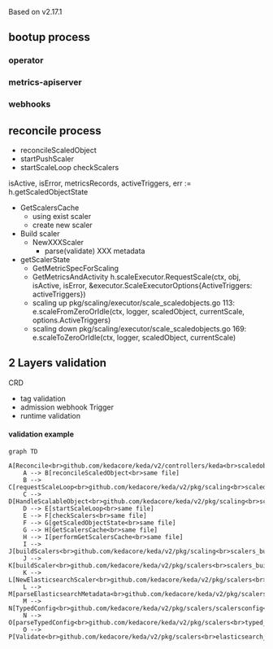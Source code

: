 Based on v2.17.1

## bootup process
### operator
### metrics-apiserver
### webhooks

## reconcile process

- reconcileScaledObject
- startPushScaler
- startScaleLoop 
	checkScalers

	
isActive, isError, metricsRecords, activeTriggers, err := h.getScaledObjectState
- GetScalersCache
  - using exist scaler
  - create new scaler
- Build scaler
  - NewXXXScaler
    - parse(validate) XXX metadata
- getScalerState
  - GetMetricSpecForScaling
  - GetMetricsAndActivity
h.scaleExecutor.RequestScale(ctx, obj, isActive, isError, &executor.ScaleExecutorOptions{ActiveTriggers: activeTriggers})
  - scaling up
    pkg/scaling/executor/scale_scaledobjects.go
113:                    e.scaleFromZeroOrIdle(ctx, logger, scaledObject, currentScale, options.ActiveTriggers)
  - scaling down
    pkg/scaling/executor/scale_scaledobjects.go
169:                    e.scaleToZeroOrIdle(ctx, logger, scaledObject, currentScale)


## 2 Layers validation
CRD
- tag validation
- admission webhook
Trigger
- runtime validation

#### validation example
```mermaid
graph TD
    A[Reconcile<br>github.com/kedacore/keda/v2/controllers/keda<br>scaledobject_controller.go]
    A --> B[reconcileScaledObject<br>same file]
    B --> C[requestScaleLoop<br>github.com/kedacore/keda/v2/pkg/scaling<br>scaledobject_controller.go]
    C --> D[HandleScalableObject<br>github.com/kedacore/keda/v2/pkg/scaling<br>scale_handler.go]
    D --> E[startScaleLoop<br>same file]
    E --> F[checkScalers<br>same file]
    F --> G[getScaledObjectState<br>same file]
    G --> H[GetScalersCache<br>same file]
    H --> I[performGetScalersCache<br>same file]
    I --> J[buildScalers<br>github.com/kedacore/keda/v2/pkg/scaling<br>scalers_builder.go]
    J --> K[buildScaler<br>github.com/kedacore/keda/v2/pkg/scalers<br>scalers_builder.go]
    K --> L[NewElasticsearchScaler<br>github.com/kedacore/keda/v2/pkg/scalers<br>elasticsearch_scaler.go]
    L --> M[parseElasticsearchMetadata<br>github.com/kedacore/keda/v2/pkg/scalers/scalersconfig<br>elasticsearch_scaler.go]
    M --> N[TypedConfig<br>github.com/kedacore/keda/v2/pkg/scalers/scalersconfig<br>typed_config.go]
    N --> O[parseTypedConfig<br>github.com/kedacore/keda/v2/pkg/scalers<br>typed_config.go]
    O --> P[Validate<br>github.com/kedacore/keda/v2/pkg/scalers<br>elasticsearch_scaler.go]
```

